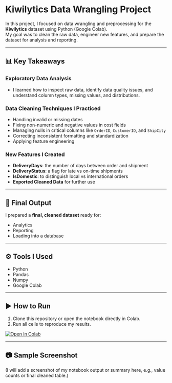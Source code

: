 # Kiwilytics Data Wrangling Project

In this project, I focused on data wrangling and preprocessing for the **Kiwilytics** dataset using Python (Google Colab).  
My goal was to clean the raw data, engineer new features, and prepare the dataset for analysis and reporting.

---

## 📊 Key Takeaways

### Exploratory Data Analysis
- I learned how to inspect raw data, identify data quality issues, and understand column types, missing values, and distributions.

### Data Cleaning Techniques I Practiced
- Handling invalid or missing dates  
- Fixing non-numeric and negative values in cost fields  
- Managing nulls in critical columns like `OrderID`, `CustomerID`, and `ShipCity`  
- Correcting inconsistent formatting and standardization  
- Applying feature engineering  

### New Features I Created
- **DeliveryDays**: the number of days between order and shipment  
- **DeliveryStatus**: a flag for late vs on-time shipments  
- **IsDomestic**: to distinguish local vs international orders  
- **Exported Cleaned Data** for further use  

---

## 🚀 Final Output
I prepared a **final, cleaned dataset** ready for:
- Analytics  
- Reporting  
- Loading into a database  

---

## ⚙️ Tools I Used
- Python  
- Pandas
- Numpy
- Google Colab  

---

## ▶️ How to Run
1. Clone this repository or open the notebook directly in Colab.  
2. Run all cells to reproduce my results.  

[![Open In Colab](https://colab.research.google.com/assets/colab-badge.svg)](https://colab.research.google.com/github/Abdallahmoha277/Kiwilytics-Data-Wrangling/blob/main/Kiwilytics_DataWrangling.ipynb)

---

## 📷 Sample Screenshot
(I will add a screenshot of my notebook output or summary here, e.g., value counts or final cleaned table.)

